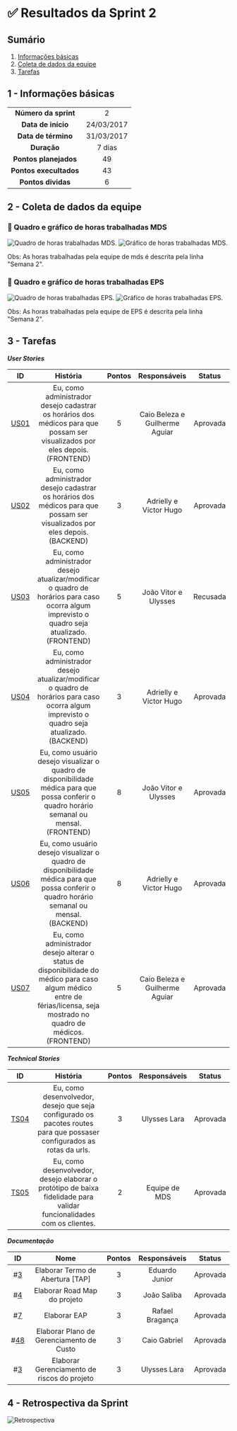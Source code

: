 

# ✅ Resultados da Sprint 2

## Sumário

1. [Informações básicas](#1---informações-básicas)
1. [Coleta de dados da equipe](#2---coleta-de-dados-da-equipe)
1. [Tarefas](#3---tarefas)

## 1 - Informações básicas

| | |
|:--:|:--:|
|**Número da sprint**|2|
|**Data de início**|24/03/2017|
|**Data de término**|31/03/2017|
|**Duração**|7 dias|
|**Pontos planejados**|49|
|**Pontos execultados**|43|
|**Pontos dividas**|6|

## 2 - Coleta de dados da equipe

 ### 🔵 Quadro e gráfico de horas trabalhadas MDS

![Quadro de horas trabalhadas MDS.]()
![Gráfico de horas trabalhadas MDS.]()

Obs: As horas trabalhadas pela equipe de mds é descrita pela linha "Semana 2".

### 🔵 Quadro e gráfico de horas trabalhadas EPS

![Quadro de horas trabalhadas EPS.]()
![Gráfico de horas trabalhadas EPS.]()

Obs: As horas trabalhadas pela equipe de EPS é descrita pela linha "Semana 2".

## 3 - Tarefas

***User Stories***

|ID|História|Pontos|Responsáveis|Status|
|:-:|:-----:|:----:|:----------:|:-----:|
|[US01](https://github.com/fga-gpp-mds/2018.1_Gestao_de_Internacoes_Cirurgicas_GIC/issues/36)|Eu, como administrador desejo cadastrar os horários dos médicos para que possam ser visualizados por eles depois.(FRONTEND)|5|Caio Beleza e Guilherme Aguiar|Aprovada|
|[US02](https://github.com/fga-gpp-mds/2018.1_Gestao_de_Internacoes_Cirurgicas_GIC/issues/37)|Eu, como administrador desejo cadastrar os horários dos médicos para que possam ser visualizados por eles depois.(BACKEND)|3|Adrielly e Victor Hugo|Aprovada|
|[US03](https://github.com/fga-gpp-mds/2018.1_Gestao_de_Internacoes_Cirurgicas_GIC/issues/38)|Eu, como administrador desejo atualizar/modificar o quadro de horários para caso ocorra algum imprevisto o quadro seja atualizado.(FRONTEND)|5|João Vitor e Ulysses|Recusada|
|[US04](https://github.com/fga-gpp-mds/2018.1_Gestao_de_Internacoes_Cirurgicas_GIC/issues/39)|Eu, como administrador desejo atualizar/modificar o quadro de horários para caso ocorra algum imprevisto o quadro seja atualizado.(BACKEND)|3|Adrielly e Victor Hugo|Aprovada|
|[US05](https://github.com/fga-gpp-mds/2018.1_Gestao_de_Internacoes_Cirurgicas_GIC/issues/40)|Eu, como usuário desejo visualizar o quadro de disponibilidade médica para que possa conferir o quadro horário semanal ou mensal.(FRONTEND) |8|João Vitor e Ulysses|Aprovada|
|[US06](https://github.com/fga-gpp-mds/2018.1_Gestao_de_Internacoes_Cirurgicas_GIC/issues/41)|Eu, como usuário desejo visualizar o quadro de disponibilidade médica para que possa conferir o quadro horário semanal ou mensal.(BACKEND) |8|Adrielly e Victor Hugo|Aprovada|
|[US07](https://github.com/fga-gpp-mds/2018.1_Gestao_de_Internacoes_Cirurgicas_GIC/issues/41)|Eu, como administrador desejo alterar o status de disponibilidade do médico para caso algum médico entre de férias/licensa, seja mostrado no quadro de médicos.(FRONTEND) |5|Caio Beleza e Guilherme Aguiar|Aprovada|

***Technical Stories***

|ID|História|Pontos|Responsáveis|Status|
|:-:|:-----:|:----:|:----------:|:-----:|
|[TS04](https://github.com/fga-gpp-mds/2018.1_gerencia_mais/issues/33)|Eu, como desenvolvedor, desejo que seja configurado os pacotes routes para que possaser configurados as rotas da urls.|3|Ulysses Lara|Aprovada|
|[TS05](https://github.com/fga-gpp-mds/2018.1_gerencia_mais/issues/5)|Eu, como desenvolvedor, desejo elaborar o protótipo de baixa fidelidade para validar funcionalidades com os clientes.|2|Equipe de MDS|Aprovada|

***Documentação***

|ID|Nome|Pontos|Responsáveis|Status|
|:-:|:-----:|:----:|:----------:|:----:|
|#[3](https://github.com/fga-gpp-mds/2018.1_gerencia_mais/issues/3)|Elaborar Termo de Abertura [TAP]|3|Eduardo Junior|Aprovada|
|#[4](https://github.com/fga-gpp-mds/2018.1_gerencia_mais/issues/4)|Elaborar Road Map  do projeto|3|João Saliba|Aprovada|
|#[7](https://github.com/fga-gpp-mds/2018.1_gerencia_mais/issues/7)|Elaborar EAP|3| Rafael Bragança|Aprovada|
|#[48](https://github.com/fga-gpp-mds/2018.1_gerencia_mais/issues/48)|Elaborar Plano de Gerenciamento de Custo|3|Caio Gabriel|Aprovada|
|#[3](https://github.com/fga-gpp-mds/2018.1_gerencia_mais/issues/52)|Elaborar Gerenciamento de riscos do projeto|3|Ulysses Lara|Aprovada|



## 4 - Retrospectiva da Sprint
![Retrospectiva]()
